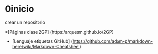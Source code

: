 # 0inicio
crear un repositorio

*[Páginas clase 2GP] (https:/arquesm.github.io/2GP)
* [Lenguaje etiquetas GitHub] (https://github.com/adam-p/markdown-here/wiki/Markdown-Cheatsheet) 
